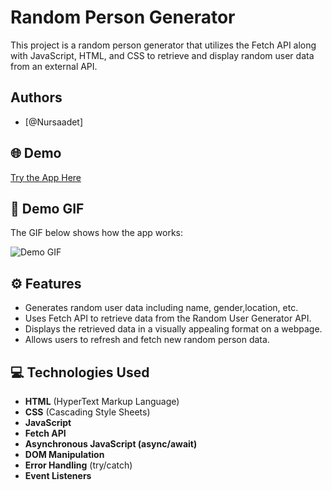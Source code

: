 # Random Person Generator

This project is a random person generator that utilizes the Fetch API along with JavaScript, HTML, and CSS to retrieve and display random user data from an external API.


## Authors

- [@Nursaadet]


## 🌐 Demo

[Try the App Here](https://nursaadet.github.io/random-person-genarator/)

## 📸 Demo GIF

The GIF below shows how the app works:

![Demo GIF](assets/demo.gif)

## ⚙️ Features

- Generates random user data including name, gender,location, etc.
- Uses Fetch API to retrieve data from the Random User Generator API.
- Displays the retrieved data in a visually appealing format on a webpage.
- Allows users to refresh and fetch new random person data.

## 💻 Technologies Used

- **HTML** (HyperText Markup Language)
- **CSS** (Cascading Style Sheets)
- **JavaScript**
- **Fetch API**
- **Asynchronous JavaScript (async/await)**
- **DOM Manipulation**
- **Error Handling** (try/catch)
- **Event Listeners**